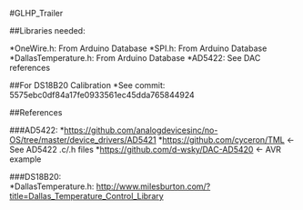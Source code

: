#GLHP_Trailer

##Libraries needed:

*OneWire.h: From Arduino Database
*SPI.h: From Arduino Database
*DallasTemperature.h: From Arduino Database
*AD5422: See DAC references

##For DS18B20 Calibration
*See commit: 5575ebc0df84a17fe0933561ec45dda765844924


##References

###AD5422:
*https://github.com/analogdevicesinc/no-OS/tree/master/device_drivers/AD5421
*https://github.com/cyceron/TML <-See AD5422 .c/.h files
*https://github.com/d-wsky/DAC-AD5420 <- AVR example

###DS18B20:   
*DallasTemperature.h: http://www.milesburton.com/?title=Dallas_Temperature_Control_Library